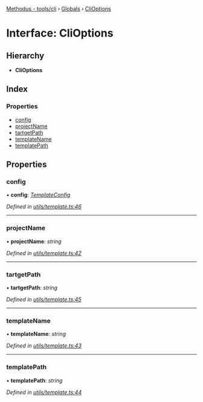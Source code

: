 [Methodus - tools/cli](../README.md) › [Globals](../globals.md) › [CliOptions](modules/tools/cli/clioptions.md)

# Interface: CliOptions

## Hierarchy

* **CliOptions**

## Index

### Properties

* [config](#config)
* [projectName](#projectname)
* [tartgetPath](#tartgetpath)
* [templateName](#templatename)
* [templatePath](#templatepath)

## Properties

###  config

• **config**: *[TemplateConfig](modules/tools/cli/templateconfig.md)*

*Defined in [utils/template.ts:46](#L46)*

___

###  projectName

• **projectName**: *string*

*Defined in [utils/template.ts:42](#L42)*

___

###  tartgetPath

• **tartgetPath**: *string*

*Defined in [utils/template.ts:45](#L45)*

___

###  templateName

• **templateName**: *string*

*Defined in [utils/template.ts:43](#L43)*

___

###  templatePath

• **templatePath**: *string*

*Defined in [utils/template.ts:44](#L44)*
